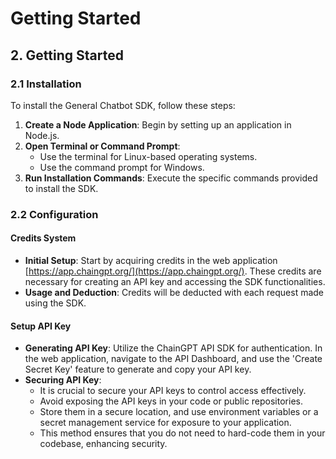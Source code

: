 # Getting Started

## **2. Getting Started**

### **2.1 Installation**

To install the General Chatbot SDK, follow these steps:

1. **Create a Node Application**: Begin by setting up an application in Node.js.
2. **Open Terminal or Command Prompt**:
   * Use the terminal for Linux-based operating systems.
   * Use the command prompt for Windows.
3. **Run Installation Commands**: Execute the specific commands provided to install the SDK.

### **2.2 Configuration**

#### **Credits System**

* **Initial Setup**: Start by acquiring credits in the web application [https://app.chaingpt.org/](https://app.chaingpt.org/). These credits are necessary for creating an API key and accessing the SDK functionalities.
* **Usage and Deduction**: Credits will be deducted with each request made using the SDK.

#### **Setup API Key**

* **Generating API Key**: Utilize the ChainGPT API SDK for authentication. In the web application, navigate to the API Dashboard, and use the 'Create Secret Key' feature to generate and copy your API key.
* **Securing API Key**:
  * It is crucial to secure your API keys to control access effectively.
  * Avoid exposing the API keys in your code or public repositories.
  * Store them in a secure location, and use environment variables or a secret management service for exposure to your application.
  * This method ensures that you do not need to hard-code them in your codebase, enhancing security.
